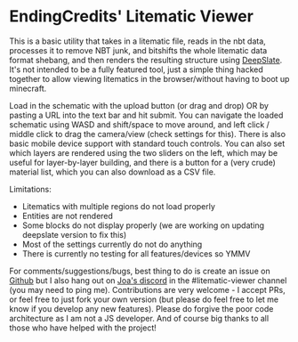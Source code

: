 # EndingCredits' Litematic Viewer

This is a basic utility that takes in a litematic file, reads in the nbt data, processes it to remove NBT junk, and bitshifts the whole litematic data format shebang, and then renders the resulting structure using [DeepSlate](https://github.com/misode/deepslate). It's not intended to be a fully featured tool, just a simple thing hacked together to allow viewing litematics in the browser/without having to boot up minecraft.

Load in the schematic with the upload button (or drag and drop) OR by pasting a URL into the text bar and hit submit. You can navigate the loaded schematic using WASD and shift/space to move around, and left click / middle click to drag the camera/view (check settings for this). There is also basic mobile device support with standard touch controls. You can also set which layers are rendered using the two sliders on the left, which may be useful for layer-by-layer building, and there is a button for a (very crude) material list, which you can also download as a CSV file.

Limitations:
* Litematics with multiple regions do not load properly
* Entities are not rendered
* Some blocks do not display properly (we are working on updating deepslate version to fix this)
* Most of the settings currently do not do anything
* There is currently no testing for all features/devices so YMMV

For comments/suggestions/bugs, best thing to do is create an issue on [Github](https://github.com/endingcredits/litematic-viewer/) but I also hang out on [Joa's discord](https://discord.gg/RUEVmTahYg) in the #litematic-viewer channel (you may need to ping me). Contributions are very welcome - I accept PRs, or feel free to just fork your own version (but please do feel free to let me know if you develop any new features). Please do forgive the poor code architecture as I am not a JS developer. And of course big thanks to all those who have helped with the project!